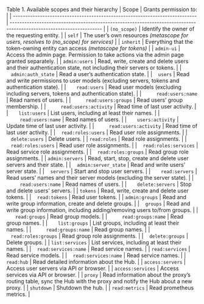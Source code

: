 Table 1. Available scopes and their hierarchy
|                                    Scope                                    |                                                Grants permission to:                                                |
| --------------------------------------------------------------------------- | ------------------------------------------------------------------------------------------------------------------- |
| `(no_scope)`                                                                | Identify the owner of the requesting entity.                                                                        |
| `self`                                                                      | The user’s own resources _(metascope for users, resolves to (no_scope) for services)_                               |
| `inherit`                                                                   | Everything that the token-owning entity can access _(metascope for tokens)_                                         |
| `admin-ui`                                                                  | Access the admin page. Permission to take actions via the admin page granted separately.                            |
| `admin:users`                                                               | Read, write, create and delete users and their authentication state, not including their servers or tokens.         |
| &nbsp;&nbsp;&nbsp;`admin:auth_state`                                        | Read a user’s authentication state.                                                                                 |
| &nbsp;&nbsp;&nbsp;`users`                                                   | Read and write permissions to user models (excluding servers, tokens and authentication state).                     |
| &nbsp;&nbsp;&nbsp;&nbsp;&nbsp;&nbsp;`read:users`                            | Read user models (excluding including servers, tokens and authentication state).                                    |
| &nbsp;&nbsp;&nbsp;&nbsp;&nbsp;&nbsp;&nbsp;&nbsp;&nbsp;`read:users:name`     | Read names of users.                                                                                                |
| &nbsp;&nbsp;&nbsp;&nbsp;&nbsp;&nbsp;&nbsp;&nbsp;&nbsp;`read:users:groups`   | Read users’ group membership.                                                                                       |
| &nbsp;&nbsp;&nbsp;&nbsp;&nbsp;&nbsp;&nbsp;&nbsp;&nbsp;`read:users:activity` | Read time of last user activity.                                                                                    |
| &nbsp;&nbsp;&nbsp;&nbsp;&nbsp;&nbsp;`list:users`                            | List users, including at least their names.                                                                         |
| &nbsp;&nbsp;&nbsp;&nbsp;&nbsp;&nbsp;&nbsp;&nbsp;&nbsp;`read:users:name`     | Read names of users.                                                                                                |
| &nbsp;&nbsp;&nbsp;&nbsp;&nbsp;&nbsp;`users:activity`                        | Update time of last user activity.                                                                                  |
| &nbsp;&nbsp;&nbsp;&nbsp;&nbsp;&nbsp;&nbsp;&nbsp;&nbsp;`read:users:activity` | Read time of last user activity.                                                                                    |
| &nbsp;&nbsp;&nbsp;`read:roles:users`                                        | Read user role assignments.                                                                                         |
| &nbsp;&nbsp;&nbsp;`delete:users`                                            | Delete users.                                                                                                       |
| `read:roles`                                                                | Read role assignments.                                                                                              |
| &nbsp;&nbsp;&nbsp;`read:roles:users`                                        | Read user role assignments.                                                                                         |
| &nbsp;&nbsp;&nbsp;`read:roles:services`                                     | Read service role assignments.                                                                                      |
| &nbsp;&nbsp;&nbsp;`read:roles:groups`                                       | Read group role assignments.                                                                                        |
| `admin:servers`                                                             | Read, start, stop, create and delete user servers and their state.                                                  |
| &nbsp;&nbsp;&nbsp;`admin:server_state`                                      | Read and write users’ server state.                                                                                 |
| &nbsp;&nbsp;&nbsp;`servers`                                                 | Start and stop user servers.                                                                                        |
| &nbsp;&nbsp;&nbsp;&nbsp;&nbsp;&nbsp;`read:servers`                          | Read users’ names and their server models (excluding the server state).                                             |
| &nbsp;&nbsp;&nbsp;&nbsp;&nbsp;&nbsp;&nbsp;&nbsp;&nbsp;`read:users:name`     | Read names of users.                                                                                                |
| &nbsp;&nbsp;&nbsp;&nbsp;&nbsp;&nbsp;`delete:servers`                        | Stop and delete users' servers.                                                                                     |
| `tokens`                                                                    | Read, write, create and delete user tokens.                                                                         |
| &nbsp;&nbsp;&nbsp;`read:tokens`                                             | Read user tokens.                                                                                                   |
| `admin:groups`                                                              | Read and write group information, create and delete groups.                                                         |
| &nbsp;&nbsp;&nbsp;`groups`                                                  | Read and write group information, including adding/removing users to/from groups.                                   |
| &nbsp;&nbsp;&nbsp;&nbsp;&nbsp;&nbsp;`read:groups`                           | Read group models.                                                                                                  |
| &nbsp;&nbsp;&nbsp;&nbsp;&nbsp;&nbsp;&nbsp;&nbsp;&nbsp;`read:groups:name`    | Read group names.                                                                                                   |
| &nbsp;&nbsp;&nbsp;&nbsp;&nbsp;&nbsp;`list:groups`                           | List groups, including at least their names.                                                                        |
| &nbsp;&nbsp;&nbsp;&nbsp;&nbsp;&nbsp;&nbsp;&nbsp;&nbsp;`read:groups:name`    | Read group names.                                                                                                   |
| &nbsp;&nbsp;&nbsp;`read:roles:groups`                                       | Read group role assignments.                                                                                        |
| &nbsp;&nbsp;&nbsp;`delete:groups`                                           | Delete groups.                                                                                                      |
| `list:services`                                                             | List services, including at least their names.                                                                      |
| &nbsp;&nbsp;&nbsp;`read:services:name`                                      | Read service names.                                                                                                 |
| `read:services`                                                             | Read service models.                                                                                                |
| &nbsp;&nbsp;&nbsp;`read:services:name`                                      | Read service names.                                                                                                 |
| `read:hub`                                                                  | Read detailed information about the Hub.                                                                            |
| `access:servers`                                                            | Access user servers via API or browser.                                                                             |
| `access:services`                                                           | Access services via API or browser.                                                                                 |
| `proxy`                                                                     | Read information about the proxy’s routing table, sync the Hub with the proxy and notify the Hub about a new proxy. |
| `shutdown`                                                                  | Shutdown the hub.                                                                                                   |
| `read:metrics`                                                              | Read prometheus metrics.                                                                                            |
